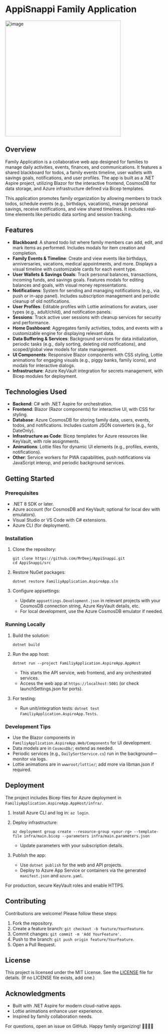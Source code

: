 # AppiSnappi Family Application
<img width="368" height="368" alt="image" src="https://github.com/user-attachments/assets/d4c6d486-c144-4a8b-bef8-ed732c211dd9" />


## Overview

Family Application is a collaborative web app designed for families to manage daily activities, events, finances, and communications. It features a shared blackboard for todos, a family events timeline, user wallets with savings goals, notifications, and user profiles. The app is built as a .NET Aspire project, utilizing Blazor for the interactive frontend, CosmosDB for data storage, and Azure infrastructure defined via Bicep templates.

This application promotes family organization by allowing members to track todos, schedule events (e.g., birthdays, vacations), manage personal savings, receive notifications, and view shared timelines. It includes real-time elements like periodic data sorting and session tracking.

## Features

- **Blackboard**: A shared todo list where family members can add, edit, and mark items as performed. Includes modals for item creation and completion.
- **Family Events & Timeline**: Create and view events like birthdays, anniversaries, vacations, medical appointments, and more. Displays a visual timeline with customizable cards for each event type.
- **User Wallets & Savings Goals**: Track personal balances, transactions, incoming funds, and savings goals. Features modals for editing balances and goals, with visual money representations.
- **Notifications**: System for sending and managing notifications (e.g., via push or in-app panel). Includes subscription management and periodic cleanup of old notifications.
- **User Profiles**: Editable profiles with Lottie animations for avatars, user types (e.g., adult/child), and notification panels.
- **Sessions**: Track active user sessions with cleanup services for security and performance.
- **Home Dashboard**: Aggregates family activities, todos, and events with a customizable engine for displaying relevant data.
- **Data Buffering & Services**: Background services for data initialization, periodic tasks (e.g., daily sorting, deleting old notifications), and scoped/global view models for state management.
- **UI Components**: Responsive Blazor components with CSS styling, Lottie animations for engaging visuals (e.g., piggy banks, family icons), and modals for interactive dialogs.
- **Infrastructure**: Azure KeyVault integration for secrets management, with Bicep modules for deployment.

## Technologies Used

- **Backend**: C# with .NET Aspire for orchestration.
- **Frontend**: Blazor (Razor components) for interactive UI, with CSS for styling.
- **Database**: Azure CosmosDB for storing family data, users, events, todos, and notifications. Includes custom JSON converters (e.g., for DateOnly).
- **Infrastructure as Code**: Bicep templates for Azure resources like KeyVault, with role assignments.
- **Animations**: Lottie files for dynamic UI elements (e.g., profiles, events, notifications).
- **Other**: Service workers for PWA capabilities, push notifications via JavaScript interop, and periodic background services.

## Getting Started

### Prerequisites

- .NET 8 SDK or later.
- Azure account (for CosmosDB and KeyVault; optional for local dev with emulators).
- Visual Studio or VS Code with C# extensions.
- Azure CLI (for deployment).

### Installation

1. Clone the repository:
   ```
   git clone https://github.com/MrDeej/AppiSnappi.git
   cd AppiSnappi/src
   ```

2. Restore NuGet packages:
   ```
   dotnet restore FamiliyApplication.AspireApp.sln
   ```

3. Configure appsettings:
   - Update `appsettings.Development.json` in relevant projects with your CosmosDB connection string, Azure KeyVault details, etc.
   - For local development, use the Azure CosmosDB emulator if needed.

### Running Locally

1. Build the solution:
   ```
   dotnet build
   ```

2. Run the app host:
   ```
   dotnet run --project FamiliyApplication.AspireApp.AppHost
   ```
   - This starts the API service, web frontend, and any orchestrated services.
   - Access the web app at `https://localhost:5001` (or check launchSettings.json for ports).

3. For testing:
   - Run unit/integration tests: `dotnet test FamiliyApplication.AspireApp.Tests`.

### Development Tips

- Use the Blazor components in `FamiliyApplication.AspireApp.Web/Components` for UI development.
- Data models are in `CosmosDb/`; extend as needed.
- Periodic services (e.g., `DailySortService.cs`) run in the background—monitor via logs.
- Lottie animations are in `wwwroot/lottie/`; add more via libman.json if required.

## Deployment

The project includes Bicep files for Azure deployment in `FamiliyApplication.AspireApp.AppHost/infra/`.

1. Install Azure CLI and log in: `az login`.

2. Deploy infrastructure:
   ```
   az deployment group create --resource-group <your-rg> --template-file infra/main.bicep --parameters infra/main.parameters.json
   ```
   - Update parameters with your subscription details.

3. Publish the app:
   - Use `dotnet publish` for the web and API projects.
   - Deploy to Azure App Service or containers via the generated `manifest.json` and `azure.yaml`.

For production, secure KeyVault roles and enable HTTPS.

## Contributing

Contributions are welcome! Please follow these steps:

1. Fork the repository.
2. Create a feature branch: `git checkout -b feature/YourFeature`.
3. Commit changes: `git commit -m 'Add YourFeature'`.
4. Push to the branch: `git push origin feature/YourFeature`.
5. Open a Pull Request.

## License

This project is licensed under the MIT License. See the [LICENSE](LICENSE) file for details. (If no LICENSE file exists, add one.)

## Acknowledgments

- Built with .NET Aspire for modern cloud-native apps.
- Lottie animations enhance user experience.
- Inspired by family collaboration needs.

For questions, open an issue on GitHub. Happy family organizing! 👨‍👩‍👧‍👦
